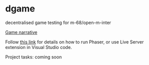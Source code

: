 # dgame
decentralised game testing for m-68/open-m-inter

[Game narrative](http://ar.skinetics.tech/stellarios/compass/)

Follow [this link](https://blog.ourcade.co/posts/2020/5-local-web-server-get-started-phaser-3/) for details on how to run Phaser, or use Live Server extension in Visual Studio code.

Project tasks: coming soon